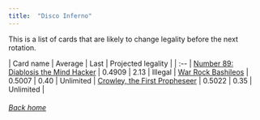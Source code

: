 ```yaml
---
title:  "Disco Inferno"
---
```


This is a list of cards that are likely to change legality before the next rotation.

| Card name | Average | Last | Projected legality |
| :-- |
[Number 89: Diablosis the Mind Hacker](https://db.ygoprodeck.com/card/?search=Number%2089:%20Diablosis%20the%20Mind%20Hacker) | 0.4909 | 2.13 | Illegal |
[War Rock Bashileos](https://db.ygoprodeck.com/card/?search=War%20Rock%20Bashileos) | 0.5007 | 0.40 | Unlimited |
[Crowley, the First Propheseer](https://db.ygoprodeck.com/card/?search=Crowley,%20the%20First%20Propheseer) | 0.5022 | 0.35 | Unlimited |

###### [Back home](index)